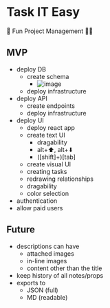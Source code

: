 # Task IT Easy
🎉 Fun Project Management 👨‍💼

## MVP

- deploy DB
  - create schema
    - ![image](https://github.com/user-attachments/assets/ff9b6bad-6cc6-4eb8-b433-09b1637705e1)
  - deploy infrastructure
- deploy API
  - create endpoints
  - deploy infrastructure
- deploy UI
  - deploy react app
  - create text UI
    - dragability
    - alt+⬆, alt+⬇
    - ([shift]+)[tab]
  - create visual UI
   - creating tasks
   - redrawing relationships
   - dragability
   - color selection
- authentication
- allow paid users
 
## Future

- descriptions can have
  - attached images
  - in-line images
  - content other than the title
- keep history of all notes/props
- exports to
  - JSON (full)
  - MD (readable)
